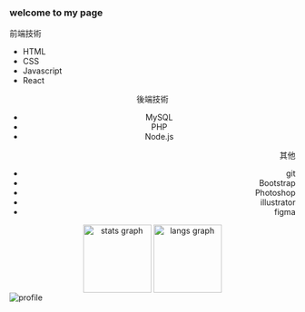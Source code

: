 <h3> welcome to my page </h3>
<!-- <h4>在前端工程師的路上持續前進</h2> -->
  <div align="left">
    <p>前端技術</p>
    <ul>
      <li>HTML</li>
      <li>CSS</li>
      <li>Javascript</li>
      <li>React</li>
    </ul>
  </div>
  <div align="center">
    <p>後端技術</p>
    <ul>
      <li>MySQL</li>
      <li>PHP</li>
      <li>Node.js</li>
    </ul>
  </div>
  <div align="right">
    <p>其他</p>
    <ul>
      <li>git</li>
      <li>Bootstrap</li>
      <li>Photoshop</li>
      <li>illustrator</li>
      <li>figma</li>
    </ul>
  </div>

<div align="center">
    <img align="center" src="https://github-readme-stats.vercel.app/api?username=dackdada016&count_private=true&theme=codeSTACKr&include_all_commits=true&hide=issues" height="120" alt="stats graph"/>
    <img align="center" src="https://github-readme-stats.vercel.app/api/top-langs/?username=dackdada016&layout=compact&theme=codeSTACKr" height="120"  alt="langs graph"/>
</div>
<!-- <div align="center">
  <img src="https://cdn.jsdelivr.net/gh/devicons/devicon/icons/react/react-original.svg" height="48" width="48" alt="react logo"  />
</div> -->
<img align="center" src="https://komarev.com/ghpvc/?username=dackdada016" alt="profile"/>